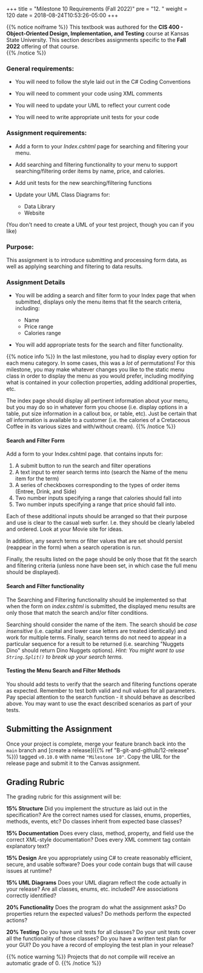 +++
title = "Milestone 10 Requirements (Fall 2022)"
pre = "12. "
weight = 120
date = 2018-08-24T10:53:26-05:00
+++

{{% notice noiframe %}}
This textbook was authored for the **CIS 400 - Object-Oriented Design, Implementation, and Testing** course at Kansas State University.  This section describes assignments specific to the **Fall 2022** offering of that course.  
{{% /notice %}}


### General requirements:

* You will need to follow the style laid out in the C# Coding Conventions

* You will need to comment your code using XML comments

* You will need to update your UML to reflect your current code

* You will need to write appropriate unit tests for your code

### Assignment requirements:

* Add a form to your _Index.cshtml_ page for searching and filtering your menu.

* Add searching and filtering functionality to your menu to support searching/filtering order items by name, price, and calories.

* Add unit tests for the new searching/filtering functions

* Update your UML Class Diagrams for:
  * Data Library
  * Website

(You don't need to create a UML of your test project, though you can if you like)

### Purpose:

This assignment is to introduce submitting and processing form data, as well as applying searching and filtering to data results.

### Assignment Details

* You will be adding a search and filter form to your Index page that when submitted, displays only the menu items that fit the search criteria, including:
  * Name
  * Price range
  * Calories range

* You will add appropriate tests for the search and filter functionality.

{{% notice info %}}
In the last milestone, you had to display every option for each menu category.  In some cases, this was a _lot_ of permutations!  For this milestone, you may make whatever changes you like to the static menu class in order to display the menu as you would prefer, including modifying what is contained in your collection properties, adding additional properties, etc.

The index page should display all pertinent information about your menu, but you may do so in whatever form you choose (i.e. display options in a table, put size information in a callout box, or table, etc). Just be certain that _all_ information is available to a customer (i.e. the calories of a Cretaceous Coffee in its various sizes and with/without cream).
{{% /notice %}}

#### Search and Filter Form
Add a form to your Index.cshtml page. that contains inputs for:

1. A submit button to run the search and filter operations
2. A text input to enter search terms into (search the Name of the menu item for the term)
3. A series of checkboxes corresponding to the types of order items (Entree, Drink, and Side)
4. Two number inputs specifying a range that calories should fall into
5. Two number inputs specifying a range that price should fall into.

Each of these additional inputs should be arranged so that their purpose and use is clear to the casual web surfer. I.e. they should be clearly labeled and ordered. Look at your Movie site for ideas.

In addition, any search terms or filter values that are set should persist (reappear in the form) when a search operation is run.

Finally, the results listed on the page should be only those that fit the search and filtering criteria (unless none have been set, in which case the full menu should be displayed).

#### Search and Filter functionality
The Searching and Filtering functionality should be implemented so that when the form on _index.cshtml_ is submitted, the displayed menu results are only those that match the search and/or filter conditions.

Searching should consider the name of the item.  The search should be _case insensitive_ (i.e. capital and lower case letters are treated identically) and work for multiple terms.  Finally, search terms do not need to appear in a particular sequence for a result to be returned (i.e. searching "Nuggets Dino" should return Dino Nuggets options). _Hint: You might want to use `String.Split()` to break up your search terms._

#### Testing the Menu Search and Filter Methods
You should add tests to verify that the search and filtering functions operate as expected. Remember to test both valid and null values for all parameters.  Pay special attention to the search function - it should behave as described above.  You may want to use the exact described scenarios as part of your tests.

## Submitting the Assignment
Once your project is complete, merge your feature branch back into the `main` branch and [create a release]({{% ref "B-git-and-github/12-release" %}}) tagged `v0.10.0` with name `"Milestone 10"`.  Copy the URL for the release page and submit it to the Canvas assignment.

## Grading Rubric

The grading rubric for this assignment will be:

**15% Structure** Did you implement the structure as laid out in the specification?  Are the correct names used for classes, enums, properties, methods, events, etc?  Do classes inherit from expected base classes?

**15% Documentation** Does every class, method, property, and field use the correct XML-style documentation?  Does every XML comment tag contain explanatory text?

**15% Design** Are you appropriately using C# to create reasonably efficient, secure, and usable software?  Does your code contain bugs that will cause issues at runtime?

**15% UML Diagrams** Does your UML diagram reflect the code actually in your release?  Are all classes, enums, etc. included?  Are associations correctly identified?

**20% Functionality** Does the program do what the assignment asks?  Do properties return the expected values?  Do methods perform the expected actions?

**20% Testing** Do you have unit tests for all classes?  Do your unit tests cover all the functionality of those classes? Do you have a written test plan for your GUI? Do you have a record of employing the test plan in your release?

{{% notice warning %}}
Projects that do not compile will receive an automatic grade of 0.
{{% /notice %}}



